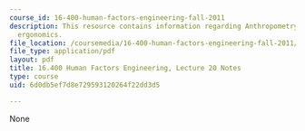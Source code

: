 ```yaml
---
course_id: 16-400-human-factors-engineering-fall-2011
description: This resource contains information regarding Anthropometry/environmental
  ergonomics.
file_location: /coursemedia/16-400-human-factors-engineering-fall-2011/6d0db5ef7d8e729593120264f22dd3d5_MIT16_400F11_lec20.pdf
file_type: application/pdf
layout: pdf
title: 16.400 Human Factors Engineering, Lecture 20 Notes
type: course
uid: 6d0db5ef7d8e729593120264f22dd3d5

---
```

None